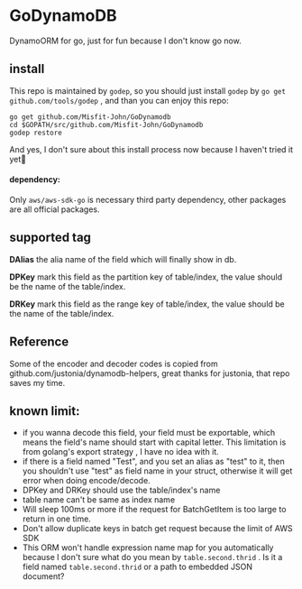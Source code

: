 # GoDynamoDB
DynamoORM for go, just for fun because I don't know go now.

## install
This repo is maintained by `godep`, so you should just install `godep` by `go get github.com/tools/godep` , and than you can enjoy this repo:

```shell
go get github.com/Misfit-John/GoDynamodb
cd $GOPATH/src/github.com/Misfit-John/GoDynamodb
godep restore
```

And yes, I don't sure about this install process now because I haven't tried it yet👻

#### dependency:
Only `aws/aws-sdk-go` is necessary third party dependency, other packages are all official packages.

## supported tag
**DAlias** the alia name of the field which will finally show in db.

**DPKey** mark this field as the partition key of table/index, the value should be the name of the table/index.

**DRKey** mark this field as the range key of table/index, the value should be the name of the table/index.

## Reference
Some of the encoder and decoder codes is copied from github.com/justonia/dynamodb-helpers, great thanks for justonia, that repo saves my time.

## known limit:
- if you wanna decode this field, your field must be exportable, which means the field's name should start with capital letter. This limitation is from golang's export strategy , I have no idea with it.
- if there is a field named "Test", and you set an alias as "test" to it, then you shouldn't use "test" as field name in your struct, otherwise it will get error when doing encode/decode.
- DPKey and DRKey should use the table/index's name
- table name can't be same as index name
- Will sleep 100ms or more if the request for BatchGetItem is too large to return in one time.
- Don't allow duplicate keys in batch get request because the limit of AWS SDK
- This ORM won't handle expression name map for you automatically because I don't sure what do you mean by `table.second.thrid` . Is it a field named `table.second.thrid` or a path to embedded JSON document?


